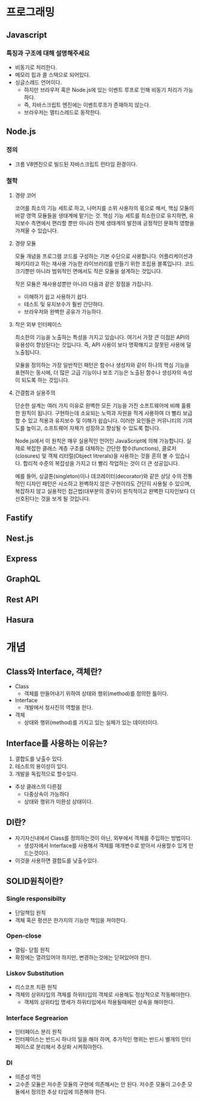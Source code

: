 # 프로그래밍

## Javascript

### 특징과 구조에 대해 설명해주세요

- 비동기로 처리한다.
- 메모리 힙과 콜 스택으로 되어있다.
- 싱글스레드 언어이다.
  - 하지만 브라우저 혹은 Node.js에 있는 이벤트 루프로 인해 비동기 처리가 가능하다.
  - 즉, 자바스크립트 엔진에는 이벤트루프가 존재하지 않는다.
  - 브라우저는 멀티스레드로 동작한다.

## Node.js

### 정의

- 크롬 V8엔진으로 빌드된 자바스크립트 런타임 환경이다.

### 철학

1. 경량 코어

   코어를 최소의 기능 세트로 하고, 나머지를 소위 사용자의 몫으로 해서, 핵심 모듈의 바깥 영역 모듈들을 생태계에 맡기는 것.
   핵심 기능 세트를 최소한으로 유지하면, 유지보수 측면에서 편리할 뿐만 아니라 전체 생태계의 발전에 긍정적인 문화적 영향을 가져올 수 있습니다.

2. 경량 모듈

   모듈 개념을 프로그램 코드를 구성하는 기본 수단으로 사용합니다.
   어플리케이션과 패키지라고 하는 재사용 가능한 라이브러리를 만들기 위한 조립용 블록입니다.
   코드 크기뿐만 아니라 범위적인 면에서도 작은 모듈을 설계하는 것입니다.

   작은 모듈은 재사용성뿐만 아니라 다음과 같은 장점을 가집니다.

   - 이해하기 쉽고 사용하기 쉽다.
   - 테스트 및 유지보수가 훨씬 간단하다.
   - 브라우저와 완벽한 공유가 가능하다.

3. 작은 외부 인터페이스

   최소한의 기능을 노출하는 특성을 가지고 있습니다.
   여기서 가장 큰 이점은 API의 유용성이 향상된다는 것입니다.
   즉, API 사용이 보다 명확해지고 잘못된 사용에 덜 노출됩니다.

   모듈을 정의하는 가장 일반적인 패턴은 함수나 생성자와 같이 하나의 핵심 기능을 표현하는 동시에, 더 많은 고급 기능이나 보조 기능은 노출된 함수나 생성자의 속성이 되도록 하는 것입니다.

4. 간결함과 실용주의

   단순한 설계는 여러 가지 이유로 완벽한 모든 기능을 가진 소프트웨어에 비해 훌륭한 원칙이 됩니다. 구현하는데 소요되는 노력과 자원을 적게 사용하여 더 빨리 보급할 수 있고 적용과 유지보수 및 이해가 쉽습니다.
   이러한 요인들은 커뮤니티의 기여도를 높이고, 소프트웨어 자체가 성장하고 향상될 수 있도록 합니다.

   Node.js에서 이 원칙은 매우 실용적인 언어인 JavaScript에 의해 가능합니다.
   실제로 복잡한 클래스 계층 구조를 대체하는 간단한 함수(functions), 클로저(closures) 및 객체 리터럴(Object litrerals)을 사용하는 것을 흔히 볼 수 있습니다.
   합리적 수준의 복잡성을 가지고 더 빨리 작업하는 것이 더 큰 성공입니다.

   예를 들어, 싱글톤(singleton)이나 데코레이터(decorator)와 같은 상당 수의 전통적인 디자인 패턴은 사소하고 완벽하지 않은 구현이라도 간단히 사용될 수 있으며, 복잡하지 않고 실용적인 접근법(대부분의 경우)이 원칙적이고 완벽한 디자인보다 더 선호된다는 것을 보게 될 것입니다.

## Fastify

## Nest.js

## Express

## GraphQL

## Rest API

## Hasura

# 개념

## Class와 Interface, 객체란?

- Class
  - 객체를 만들어내기 위하여 상태와 행위(method)를 정의한 틀이다.
- Interface
  - 개발에서 청사진의 역할을 한다.
- 객체
  - 상태와 행위(method)를 가지고 있는 실체가 있는 데이터이다.

## Interface를 사용하는 이유는?

1. 결합도를 낮출수 있다.
2. 테스트의 용이성이 있다.
3. 개발을 독립적으로 할수있다.

- 추상 클래스의 다른점
  - 다중상속이 가능하다
  - 상태와 행위가 미완성 상태이다.

## DI란?

- 자기자신내에서 Class를 정의하는것이 아닌, 외부에서 객체를 주입하는 방법이다.
  - 생성자에서 Interface를 사용해서 객체를 매개변수로 받아서 사용할수 있게 만드는것이다.
- 이것을 사용하면 결합도를 낮출수있다.

## SOLID원칙이란?

### Single responsibilty

- 단일책임 원칙
- 객체 혹은 펑션은 한가지의 기능만 책임을 져야한다.

### Open-close

- 열림- 닫힘 원칙
- 확장에는 열려있어야 하지만, 변경하는것에는 닫혀있어야 한다.

### Liskov Substitution

- 리스코프 치환 원칙
- 객체의 상위타입의 객체를 하위타입의 객체로 사용해도 정상적으로 작동해야한다.
  - 객체의 상위타입 명세가 하위타입에서 적용될때에만 상속을 해야한다.

### Interface Segrearion

- 인터페이스 분리 원칙
- 인터페이스는 반드시 하나의 일을 해야 하며, 추가적인 행위는 반드시 별개의 인터페이스로 분리해서 추상화 시켜줘야한다.

### DI

- 의존성 역전
- 고수준 모듈은 저수준 모듈의 구현에 의존해서는 안 된다. 저수준 모듈이 고수준 모듈에서 정의한 추상 타입에 의존해야 한다.
